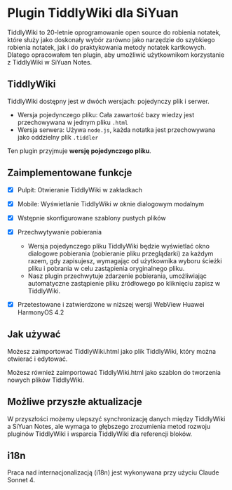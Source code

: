 # Plugin TiddlyWiki dla SiYuan

TiddlyWiki to 20-letnie oprogramowanie open source do robienia notatek, które służy jako doskonały wybór zarówno jako narzędzie do szybkiego robienia notatek, jak i do praktykowania metody notatek kartkowych. Dlatego opracowałem ten plugin, aby umożliwić użytkownikom korzystanie z TiddlyWiki w SiYuan Notes.

## TiddlyWiki

TiddlyWiki dostępny jest w dwóch wersjach: pojedynczy plik i serwer.

* Wersja pojedynczego pliku: Cała zawartość bazy wiedzy jest przechowywana w jednym pliku `.html`
* Wersja serwera: Używa `node.js`, każda notatka jest przechowywana jako oddzielny plik `.tiddler`

Ten plugin przyjmuje **wersję pojedynczego pliku**.

## Zaimplementowane funkcje

* [X] Pulpit: Otwieranie TiddlyWiki w zakładkach
* [X] Mobile: Wyświetlanie TiddlyWiki w oknie dialogowym modalnym
* [X] Wstępnie skonfigurowane szablony pustych plików
* [X] Przechwytywanie pobierania

  * Wersja pojedynczego pliku TiddlyWiki będzie wyświetlać okno dialogowe pobierania (pobieranie pliku przeglądarki) za każdym razem, gdy zapisujesz, wymagając od użytkownika wyboru ścieżki pliku i pobrania w celu zastąpienia oryginalnego pliku.
  * Nasz plugin przechwytuje zdarzenie pobierania, umożliwiając automatyczne zastąpienie pliku źródłowego po kliknięciu zapisz w TiddlyWiki.
* [X] Przetestowane i zatwierdzone w niższej wersji WebView Huawei HarmonyOS 4.2

## Jak używać

Możesz zaimportować TiddlyWiki.html jako plik TiddlyWiki, który można otwierać i edytować.

Możesz również zaimportować TiddlyWiki.html jako szablon do tworzenia nowych plików TiddlyWiki.

## Możliwe przyszłe aktualizacje

W przyszłości możemy ulepszyć synchronizację danych między TiddlyWiki a SiYuan Notes, ale wymaga to głębszego zrozumienia metod rozwoju pluginów TiddlyWiki i wsparcia TiddlyWiki dla referencji bloków.

## i18n

Praca nad internacjonalizacją (i18n) jest wykonywana przy użyciu Claude Sonnet 4.
